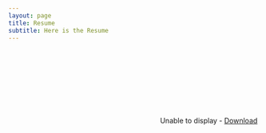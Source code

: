 ```yaml
---
layout: page
title: Resume
subtitle: Here is the Resume
---
```


<div id="resume-pdf" class="base">
  <object data="{{ site.baseurl }}/assets/document/SONGTongzhou_Resume.pdf" width="100%" height="800" type="application/pdf">
    <embed src="{{ site.baseurl }}/assets/document/SONGTongzhou_Resume.pdf" type='application/pdf'>
      Unable to display - <a href="{{ site.baseurl }}/assets/document/SONGTongzhou_Resume.pdf">Download</a>
    </embed>
  </object>
</div>

<script defer="defer" type="text/javascript">
var fullElementId = "resume-pdf"
var content = document.getElementById("content");
var fullElement = document.getElementById(fullElementId);
content.style.padding = 0;
content.style.margin = 0;
fullElement.style.height = content.scrollHeight + "px";
</script>
